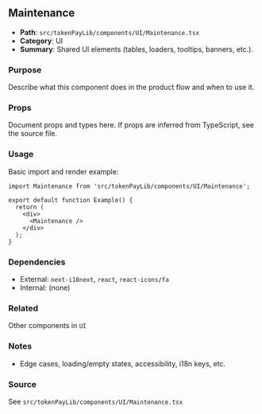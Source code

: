 ## Maintenance

- **Path**: `src/tokenPayLib/components/UI/Maintenance.tsx`
- **Category**: UI
- **Summary**: Shared UI elements (tables, loaders, tooltips, banners, etc.).

### Purpose
Describe what this component does in the product flow and when to use it.

### Props
Document props and types here. If props are inferred from TypeScript, see the source file.

### Usage
Basic import and render example:


```tsx
import Maintenance from 'src/tokenPayLib/components/UI/Maintenance';

export default function Example() {
  return (
    <div>
      <Maintenance />
    </div>
  );
}

```

### Dependencies
- External: `next-i18next`, `react`, `react-icons/fa`
- Internal: (none)

### Related
Other components in `UI`

### Notes
- Edge cases, loading/empty states, accessibility, i18n keys, etc.

### Source
See `src/tokenPayLib/components/UI/Maintenance.tsx`
